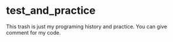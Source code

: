 # test_and_practice
This trash is just my programing history and practice. You can give comment for my code.

